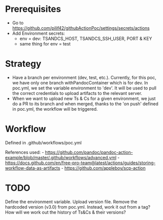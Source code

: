 # Prerequisites
- Go to https://github.com/pilif42/githubActionPoc/settings/secrets/actions
- Add Environment secrets:
    - env = dev: TSANDCS_HOST, TSANDCS_SSH_USER, PORT & KEY
    - same thing for env = test


# Strategy
- Have a branch per environment (dev, test, etc.). Currently, for this poc, we have only one branch withPandocContainer
which is for dev. In poc.yml, we set the variable environment to 'dev'. It will be used to pull the correct credentials 
to upload artifacts to the relevant server.
- When we want to upload new Ts & Cs for a given environment, we just do a PR to its branch and when merged, thanks to the 
'on push' defined in poc.yml, the workflow will be triggered.


# Workflow
Defined in .github/workflows/poc.yml

References used:
    - https://github.com/pandoc/pandoc-action-example/blob/master/.github/workflows/advanced.yml
    - https://docs.github.com/en/free-pro-team@latest/actions/guides/storing-workflow-data-as-artifacts
    - https://github.com/appleboy/scp-action


# TODO
Define the environment variable.
Upload version file.
Remove the hardcoded version (v3.0) from poc.yml. Instead, work it out from a tag?
How will we work out the history of Ts&Cs & their versions?
